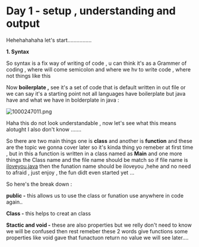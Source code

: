 # Day 1 - setup , understanding and output
Hehehahahaha let's start…………….

 **1. Syntax** 

  So syntax is a fix way of writing of code , u can think it's as a Grammer of coding , where will come semicolon and where we hv to write code , where not things like this 

   Now **boilerplate ,** see it's a set of code that is default written in out file or we can say it's a starting point not all languages have boilerplate but java have and what we have in bolderplate in java :

![1000247011.png](attachment:b7cde5c4-99cd-4a15-99ea-5ebe0f2c82f1:1000247011.png)

Haha this do not look understandable , now let's see what this means alotught I also don't know …….

So there are two main things one is **class** and another is **function**  and these are the topic we gonna cover later so it's kinda thing yo remeber at first time , but in this a function is written in a class named as **Main** and one more things the Class name and the file name should be match so if file name is [iloveyou.java](http://iloveyou.java) then the funation name should be iloveyou ,hehe and no need to afraid , just enjoy , the fun didt even started yet …

So here's the break down :

**public -** this allows us to use the class or funation use anywhere in code again..

**Class -** this helps to creat an class 

**Stactic and void -**  these are also properties but we relly don't need to know we will be confused then rest remeber these 2 words give functions some properties like void gave that funactuon return no value we will see later….
